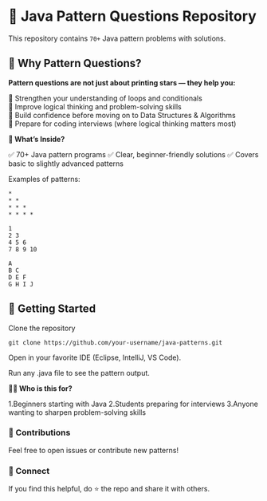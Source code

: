 # 🎯 Java Pattern Questions Repository

This repository contains `70+` Java pattern problems with solutions.

## 📌 Why Pattern Questions?

**Pattern questions are not just about printing stars — they help you:**

🔹 Strengthen your understanding of loops and conditionals  
🔹 Improve logical thinking and problem-solving skills  
🔹 Build confidence before moving on to Data Structures & Algorithms  
🔹 Prepare for coding interviews (where logical thinking matters most)  
 
 
**📂 What’s Inside?**

✅ 70+ Java pattern programs
✅ Clear, beginner-friendly solutions
✅ Covers basic to slightly advanced patterns

Examples of patterns:
```
*
* *
* * *
* * * *
```
```
1
2 3
4 5 6
7 8 9 10
```
```
A
B C
D E F
G H I J
```

## 🚀 Getting Started

Clone the repository
```
git clone https://github.com/your-username/java-patterns.git
```

Open in your favorite IDE (Eclipse, IntelliJ, VS Code).

Run any .java file to see the pattern output.

**👩‍💻 Who is this for?**

1.Beginners starting with Java
2.Students preparing for interviews
3.Anyone wanting to sharpen problem-solving skills

### 🤝 Contributions

Feel free to open issues or contribute new patterns!

### 🔗 Connect

If you find this helpful, do ⭐ the repo and share it with others.
